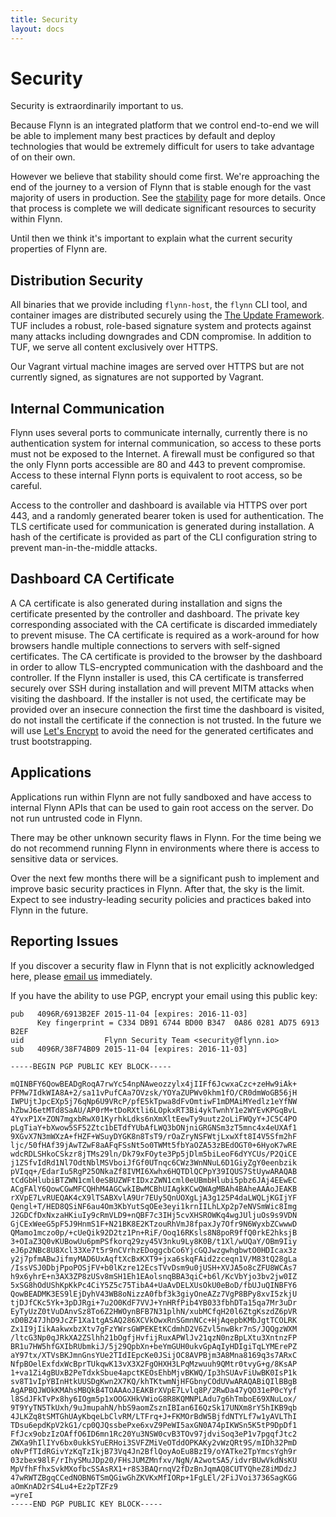 ```yaml
---
title: Security
layout: docs
---
```


# Security

Security is extraordinarily important to us.

Because Flynn is an integrated platform that we control end-to-end we will be
able to implement many best practices by default and deploy technologies that
would be extremely difficult for users to take advantage of on their own.

However we believe that stability should come first. We're approaching the end
of the journey to a version of Flynn that is stable enough for the vast majority
of users in production. See the [stability](/docs/stability) page for more
details. Once that process is complete we will dedicate significant resources to
security within Flynn.

Until then we think it's important to explain what the current security
properties of Flynn are.

## Distribution Security

All binaries that we provide including `flynn-host`, the `flynn` CLI tool, and
container images are distributed securely using the [The Update
Framework](http://theupdateframework.com). TUF includes a robust, role-based
signature system and protects against many attacks including downgrades and CDN
compromise. In addition to TUF, we serve all content exclusively over HTTPS.

Our Vagrant virtual machine images are served over HTTPS but are not currently
signed, as signatures are not supported by Vagrant.

## Internal Communication

Flynn uses several ports to communicate internally, currently there is no
authentication system for internal communication, so access to these ports must
not be exposed to the Internet. A firewall must be configured so that the only
Flynn ports accessible are 80 and 443 to prevent compromise. Access to these
internal Flynn ports is equivalent to root access, so be careful.

Access to the controller and dashboard is available via HTTPS over port 443, and
a randomly generated bearer token is used for authentication. The TLS
certificate used for communication is generated during installation. A hash of
the certificate is provided as part of the CLI configuration string to prevent
man-in-the-middle attacks.

## Dashboard CA Certificate

A CA certificate is also generated during installation and signs the certificate
presented by the controller and dashboard. The private key corresponding
associated with the CA certificate is discarded immediately to prevent misuse.
The CA certificate is required as a work-around for how browsers handle multiple
connections to servers with self-signed certificates. The CA certificate is
provided to the browser by the dashboard in order to allow TLS-encrypted
communication with the dashboard and the controller. If the Flynn installer is
used, this CA certificate is transferred securely over SSH during installation
and will prevent MITM attacks when visiting the dashboard. If the installer is
not used, the certificate may be provided over an insecure connection the first
time the dashboard is visited, do not install the certificate if the connection
is not trusted. In the future we will use [Let's
Encrypt](https://letsencrypt.org) to avoid the need for the generated
certificates and trust bootstrapping.

## Applications

Applications run within Flynn are not fully sandboxed and have access to
internal Flynn APIs that can be used to gain root access on the server. Do not
run untrusted code in Flynn.

There may be other unknown security flaws in Flynn. For the time being we do not
recommend running Flynn in environments where there is access to sensitive data
or services.

Over the next few months there will be a significant push to implement and
improve basic security practices in Flynn. After that, the sky is the limit.
Expect to see industry-leading security policies and practices baked into Flynn
in the future.

## Reporting Issues

If you discover a security flaw in Flynn that is not explicitly acknowledged
here, please [email us](security@flynn.io) immediately.

If you have the ability to use PGP, encrypt your email using this public key:

```text
pub   4096R/6913B2EF 2015-11-04 [expires: 2016-11-03]
      Key fingerprint = C334 DB91 6744 BD00 B347  0A86 0281 AD75 6913 B2EF
uid                  Flynn Security Team <security@flynn.io>
sub   4096R/38F74B09 2015-11-04 [expires: 2016-11-03]

-----BEGIN PGP PUBLIC KEY BLOCK-----

mQINBFY6QowBEADgRoqA7rwYc54npNAweozzylx4jIIFf6JcwxaCzc+zeHw9iAk+
PFMw7IdkWIA8A+2/sa11vPufCAa7OVzsk/YOYaZUPWv0khm1fO/CR0dmWoGB56jH
IWPUjtJpcEXp5j76qNp6U9VRcP/pfE5kTpwa8dFvOmtiwF1mDMAiMYedlz1eYfNW
hZbwJ6etMTd8SaAU/AP0rM+tDoRXtli6LOpkxRT3Bi4ykTwnhY1e2WYEvKPGqBvL
4YvxP1X+ZON7mgxbRwX01KyrhkLdks6nXmXltEewTy9uutz2oLiFWQyY+JC5C4PO
pLgTiaY+bXwow5SF52Ztc1bETdfYUbAfLWQ3bONjniGRGNSm3zT5mnc4x4eUXAf1
9XGvX7N3mWXzA+fHZF+WSuyDYGK8n8TsT9/rOaZryNSFWtjLxwXft8I4V5Sfm2hF
ljc/50fHAf39jAwTZwF8aAFqFSsNt5o0TWMt5fbYaOZA53zBEdOGT0+6HyoK7wRE
wdcRDLSHkoCSkzr8jTMs29ln/Dk79xFOyte3Pp5jDlm5biLeoF6dYYCUs/P2QiCE
j1ZSfvIdRd1Nl7OdtNblMSVboiJfGf0UTnqc6CWz3WnNNuL6D1GiyZgY0eenbzik
pVIqq+/EdarIu5RgP25ONkaZf8IVMI6Xwhx6HQTDlQCPpY39IQUS7StUywARAQAB
tCdGbHlubiBTZWN1cml0eSBUZWFtIDxzZWN1cml0eUBmbHlubi5pbz6JAj4EEwEC
ACgFAlY6QowCGwMFCQHhM4AGCwkIBwMCBhUIAgkKCwQWAgMBAh4BAheAAAoJEAKB
rXVpE7LvRUEQAK4cX9lTSABXvlA9Ur7EUy5QnUOXgLjA3g125P4daLWQLjKGIjYF
Qengl+T/HED8QSiNF6au4Om3KbYutSqOEe3eyi1krnIILhLXp2p7eNVSmWic8Img
J2GDCfDxNxzaHKiuIy9cRmVLD9+nQBF7c3IHj5cvXHSROWKq4wgJUljuOs9s9VDN
GjCExWeeG5pF5J9HnmS1F+N21BK8E2KTzouRhVmJ8fpaxJy7Ofr9N6WyxbZCwwwD
QMamo1mczo0p/+cUeQik92D2tz1Pn+RiF/Ooq16RKsls8N8poR9ffQ0rkE2hksjB
3+OIaZ3Q0vKUBowUu6pmPSfkorq29zy45V3nku9Ly8K0B/t1Xl/wUQaY/OBm9Iiy
eJ6p2NBc8U8Xcl33Xe7t5r9nCVrhzEDoggcbCo6YjcGQJwzgwhgbwtO0HDIcax3z
y2j7pfmABwJifmyMAD6UxAqftXcBxKXT9+jxa6skqFAid2zceqn1V/M83tQ28gLa
/IssVSJ0DbjPpoPOSjFV+b0lKzre12EcsTVvDsm9u0jUSH+XVJA5o8cZFU8WCAs7
h9x6yhrE+n3AX3ZP8zUSv8mSH1Eh1EAolsnqBBA3qiC+b6l/KcVbYjo3bv2jw0IZ
5xSG8hOdUShKpKkPc4CiY5Z5c75TibA4+UaAvDELXUsOkU0eBoD/fbUJuQINBFY6
QowBEADMK3ES9lEjDyhV43WB8oNizzA0fbf3k3giyOneAZz7VgP8BPy8xvI5zkjU
tjDJfCKc5Yk+3pDJRgi+7u2O0KdF7VVJ+YnHRfPib4YB033fbhDTa15qa7Mr3uDr
EyTyUzZ0tVuDAnvSz8To6Z2HWOynBFB7N31plhN/xubMCfqH20l6ZtgKszdZ6pVR
xD0BZ47JhD9JcZF1Xa1tgASAQ286XCVkOwxRnSGmnNCc+HjAqepbKMbJgtTCOLRK
Zx1I9jIikAakwxbzXtv7gFzYWrsGWPEKEtKCdmhD2V6Zvl5nwBkr7nS/JQQgzWXM
/ltcG3Np0qJRkXA2ZSlhh21bOgfjHvfijRuxAPWlJv21qzN0nzBpLXtu3XntnzFP
BR1u7HW5hfGXIbRUbmkiJ/5j29QpbXn+beYmGUH0ukvGpAqIyHDIgiTqLYMErePZ
aY97tx/XTVsBKJmnGnsYUe2TIdIEpcKe0JSijOC8AVPBjm3A8Mna8169q3s7ARxC
NfpBOelExfdxWcBprTUkqwK13vX3X2FgOHXH3LPqMzwuuh9QMtr0tvyG+g/8KsAP
1+va1Zi4gBUxB2PeTdxkSbue4apctKEOsEhbMjvBKWQ/Ip3hSUAvFiUwBK0IsP1k
sv8T1vIpYBInHtkUUSDgKwn2X7KQ/khTKtwmNjHFGbnyCOdUVwARAQABiQIlBBgB
AgAPBQJWOkKMAhsMBQkB4TOAAAoJEAKBrXVpE7Lvlq8P/2RwDa47yQO31eP0cYyf
l8SdJFkTvPx8hy6IOgm5p1xOOGXHkVWioG8R8KQMNPLAdu7g6hTmboE69XNuLox/
9T9YyTN5TkUxh/9uJmupahN/hbS9aomZsznIBIan6I6QzSk17UNXm8rY5hIKB9qb
4JLKZq8tSMTGhUAyKbqeLbClvRM/LTFrq+J+FKMOrBdW5BjfdNTYLf7w1yAVLThI
TDsu6epdKpV2kG1/cp0QJQssbePxe6xvZ9PeWI5axGN0A74pIKWSn5K5tP9DpDf1
FfJcx9obzIzOAffO6ID6mn1Rc20Yu3NSW0cvB3TOv97jdviSoq3eP1v7pgqfJtc2
ZWXa9hIlIYv6bx0ukkSYuERHoi3SVFZMiVeOTddOPKAKy2vWzQRt9S/mIDh32PmD
oNvPfTIdRGivYzKqTzIkjB73Vq4Jn2BflQoyAoEu8BzI9/oYATke2TpYmcsYgh9r
03zbex98lF/rIhySMuJDp20/FHsJUMZMnfxv/NgN/A2wotSA5/idvrBUwVkdNsKU
MpVfhFfhxSvkMXofbcSSAsRX1+r8S3BAQrnqV2fDzBnJqmAQ8CUTYQheZ8iMDdzJ
47wRWTZBgqCCedNOBN6TSmQGiwGhZKVKxMfIORp+1FgLEl/2FiJVoi3736SagKGG
aOmKnAD2rS4Lu4+Ez2pTZFz9
=yreI
-----END PGP PUBLIC KEY BLOCK-----
```
